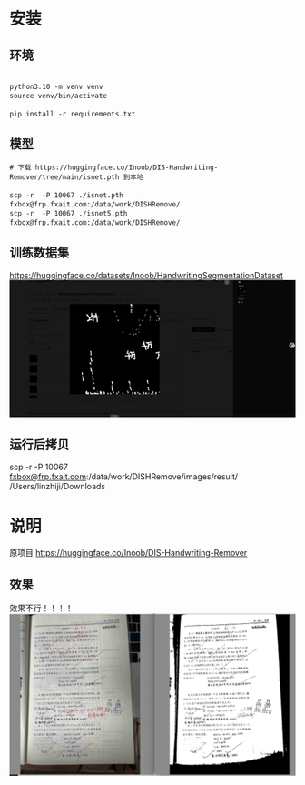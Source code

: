 # 安装
## 环境 
```

python3.10 -m venv venv
source venv/bin/activate

pip install -r requirements.txt 

```

## 模型
```
# 下载 https://huggingface.co/Inoob/DIS-Handwriting-Remover/tree/main/isnet.pth 到本地

scp -r  -P 10067 ./isnet.pth fxbox@frp.fxait.com:/data/work/DISHRemove/ 
scp -r  -P 10067 ./isnet5.pth fxbox@frp.fxait.com:/data/work/DISHRemove/ 
```

## 训练数据集
https://huggingface.co/datasets/Inoob/HandwritingSegmentationDataset
![](./images/WX20250625-123150.png)

## 运行后拷贝
scp -r  -P 10067  fxbox@frp.fxait.com:/data/work/DISHRemove/images/result/  /Users/linzhiji/Downloads



# 说明
原项目  https://huggingface.co/Inoob/DIS-Handwriting-Remover

## 效果
效果不行！！！！
![](./images/WX20250625-122712.png)


